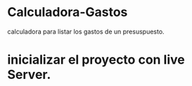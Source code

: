 # Calculadora-Gastos
calculadora para listar los gastos de un presuspuesto.
# inicializar el proyecto con live Server.
